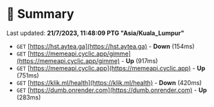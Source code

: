 # 📖 Summary
Last updated: **21/7/2023, 11:48:09 PTG "Asia/Kuala_Lumpur"**

- `GET` [https://hst.aytea.ga](https://hst.aytea.ga) - **Down** (154ms)
- `GET` [https://memeapi.cyclic.app/gimme](https://memeapi.cyclic.app/gimme) - **Up** (917ms)
- `GET` [https://memeapi.cyclic.app](https://memeapi.cyclic.app) - **Up** (751ms)
- `GET` [https://klik.ml/health](https://klik.ml/health) - **Down** (420ms)
- `GET` [https://dumb.onrender.com](https://dumb.onrender.com) - **Up** (283ms)
